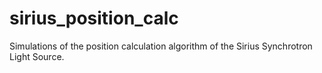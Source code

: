 # sirius_position_calc
Simulations of the position calculation algorithm of the Sirius Synchrotron Light Source.
